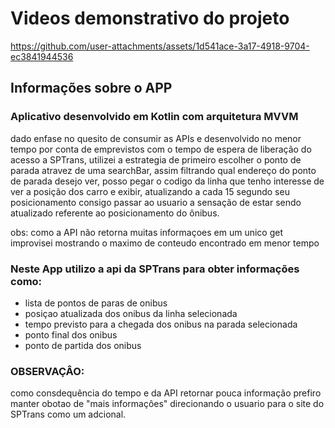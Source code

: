 # Videos demonstrativo do projeto


https://github.com/user-attachments/assets/1d541ace-3a17-4918-9704-ec3841944536


## Informações sobre o APP


### Aplicativo desenvolvido em Kotlin com arquitetura MVVM



dado enfase no quesito de consumir as APIs e desenvolvido no menor tempo por conta de emprevistos com o tempo de espera de liberação do acesso a SPTrans,
utilizei a estrategia de primeiro escolher o ponto de parada atravez de uma searchBar, assim filtrando qual endereço do ponto de parada desejo ver, posso pegar o codigo da linha que tenho interesse de ver a posição dos carro e exibir, 
atualizando a cada 15 segundo seu posicionamento consigo passar ao usuario a sensação de estar sendo atualizado referente ao posicionamento do ônibus.


obs: como a API não retorna muitas informaçoes em um unico get improvisei mostrando o maximo de conteudo encontrado em menor tempo

### Neste App utilizo a api da SPTrans para obter informações como:



- lista de pontos de paras de onibus
- posiçao atualizada dos onibus da linha selecionada
- tempo previsto para a chegada dos onibus na parada selecionada
- ponto final dos onibus
- ponto de partida dos onibus



### OBSERVAÇÂO:
como consdequência do tempo e da API retornar pouca informação prefiro manter obotao de "mais informaçôes" direcionando o usuario para o site do SPTrans como um adcional.

